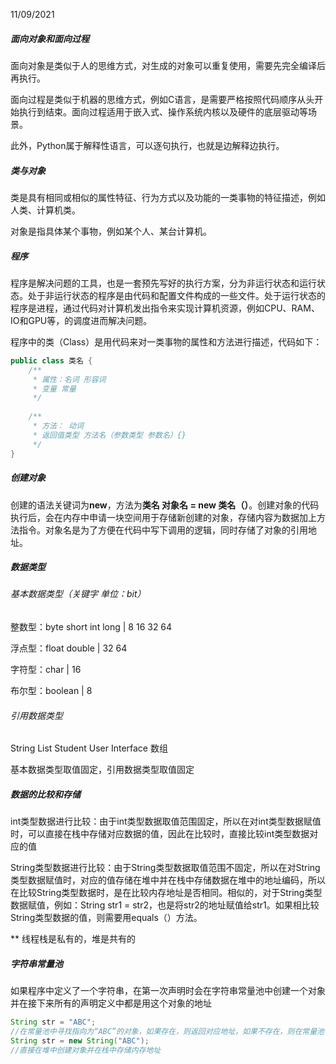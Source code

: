 11/09/2021

##### 面向对象和面向过程

面向对象是类似于人的思维方式，对生成的对象可以重复使用，需要先完全编译后再执行。

面向过程是类似于机器的思维方式，例如C语言，是需要严格按照代码顺序从头开始执行到结束。面向过程适用于嵌入式、操作系统内核以及硬件的底层驱动等场景。

此外，Python属于解释性语言，可以逐句执行，也就是边解释边执行。

##### 类与对象

类是具有相同或相似的属性特征、行为方式以及功能的一类事物的特征描述，例如人类、计算机类。

对象是指具体某个事物，例如某个人、某台计算机。

##### 程序

程序是解决问题的工具，也是一套预先写好的执行方案，分为非运行状态和运行状态。处于非运行状态的程序是由代码和配置文件构成的一些文件。处于运行状态的程序是进程，通过代码对计算机发出指令来实现计算机资源，例如CPU、RAM、IO和GPU等，的调度进而解决问题。

程序中的类（Class）是用代码来对一类事物的属性和方法进行描述，代码如下：

```java
public class 类名 {
    /**
     * 属性：名词 形容词
     * 变量 常量
     */
    
    /**
     * 方法： 动词
     * 返回值类型 方法名（参数类型 参数名）{}
     */
}
```

##### 创建对象

创建的语法关键词为**new**，方法为**类名 对象名 = new 类名（）**。创建对象的代码执行后，会在内存中申请一块空间用于存储新创建的对象，存储内容为数据加上方法指令。对象名是为了方便在代码中写下调用的逻辑，同时存储了对象的引用地址。

##### 数据类型

###### 基本数据类型（关键字 单位：bit）

整数型：byte  short  int  long  |  8  16  32  64

浮点型：float  double  |  32  64

字符型：char  |  16

布尔型：boolean  |  8

###### 引用数据类型

String  List  Student  User  Interface  数组

基本数据类型取值固定，引用数据类型取值固定

##### 数据的比较和存储

int类型数据进行比较：由于int类型数据取值范围固定，所以在对int类型数据赋值时，可以直接在栈中存储对应数据的值，因此在比较时，直接比较int类型数据对应的值

String类型数据进行比较：由于String类型数据取值范围不固定，所以在对String类型数据赋值时，对应的值存储在堆中并在栈中存储数据在堆中的地址编码，所以在比较String类型数据时，是在比较内存地址是否相同。相似的，对于String类型数据赋值，例如：String str1 = str2，也是将str2的地址赋值给str1。如果相比较String类型数据的值，则需要用equals（）方法。

** 线程栈是私有的，堆是共有的

##### 字符串常量池

如果程序中定义了一个字符串，在第一次声明时会在字符串常量池中创建一个对象并在接下来所有的声明定义中都是用这个对象的地址

```java
String str = "ABC";
//在常量池中寻找指向为“ABC”的对象，如果存在，则返回对应地址，如果不存在，则在常量池中创建一个并返回地址
String str = new String("ABC");
//直接在堆中创建对象并在栈中存储内存地址
```

